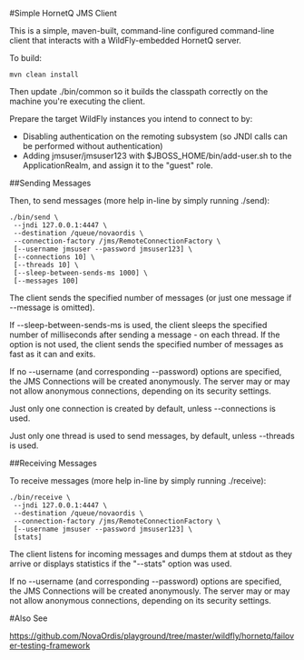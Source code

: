 #Simple HornetQ JMS Client

This is a simple, maven-built, command-line configured command-line client that interacts with a
WildFly-embedded HornetQ server.

To build:

    mvn clean install

Then update ./bin/common so it builds the classpath correctly on the machine you're executing the
client.

Prepare the target WildFly instances you intend to connect to by:
* Disabling authentication on the remoting subsystem (so JNDI calls can be performed without authentication)
* Adding jmsuser/jmsuser123 with $JBOSS_HOME/bin/add-user.sh to the ApplicationRealm, and assign it to the
"guest" role.

##Sending Messages

Then, to send messages (more help in-line by simply running ./send):

    ./bin/send \
     --jndi 127.0.0.1:4447 \
     --destination /queue/novaordis \
     --connection-factory /jms/RemoteConnectionFactory \
     [--username jmsuser --password jmsuser123] \
     [--connections 10] \
     [--threads 10] \
     [--sleep-between-sends-ms 1000] \
     [--messages 100]

The client sends the specified number of messages (or just one message if --message is omitted).

If --sleep-between-sends-ms is used, the client sleeps the specified number of milliseconds after
sending a message - on each thread. If the option is not used, the client sends the specified
number of messages as fast as it can and exits.

If no --username (and corresponding --password) options are specified, the JMS Connections will be
created anonymously. The server may or may not allow anonymous connections, depending on its
security settings.

Just only one connection is created by default, unless --connections is used.

Just only one thread is used to send messages, by default, unless --threads is used.

##Receiving Messages

To receive messages (more help in-line by simply running ./receive):

    ./bin/receive \
     --jndi 127.0.0.1:4447 \
     --destination /queue/novaordis \
     --connection-factory /jms/RemoteConnectionFactory \
     [--username jmsuser --password jmsuser123] \
     [stats]

The client listens for incoming messages and dumps them at stdout as they arrive or displays
statistics if the "--stats" option was used.

If no --username (and corresponding --password) options are specified, the JMS Connections will be
created anonymously. The server may or may not allow anonymous connections, depending on its
security settings.

#Also See

https://github.com/NovaOrdis/playground/tree/master/wildfly/hornetq/failover-testing-framework